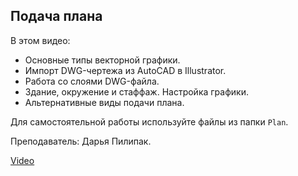 ## Подача плана

В этом видео:

*   Основные типы векторной графики.
*   Импорт DWG-чертежа из AutoCAD в Illustrator.
*   Работа со слоями DWG-файла.
*   Здание, окружение и стаффаж. Настройка графики.
*   Альтернативные виды подачи плана.

Для самостоятельной работы используйте файлы из папки `Plan`.

Преподаватель: Дарья Пилипак.

[Video](https://player.softculture.cc/embed/MIL/MIL_9.7.12_L1-3_Plan)